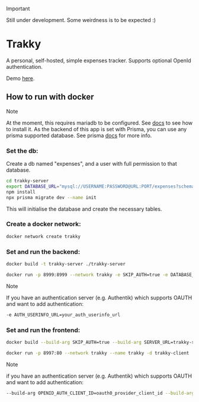 > [!IMPORTANT]  
> Still under development. Some weirdness is to be expected :)

# Trakky

A personal, self-hosted, simple expenses tracker. Supports optional OpenId authentication.

Demo [here](https://trakky.pages.dev).


## How to run with docker

> [!NOTE]  
> At the moment, this requires mariadb to be configured. See [docs](https://mariadb.org/documentation/) to see how to install it.
> As the backend of this app is set with Prisma, you can use any prisma supported database. See prisma [docs](https://www.prisma.io/docs/getting-started/quickstart) for more info.

### Set the db:
Create a db named "expenses", and a user with full permission to that database.
```bash
cd trakky-server
export DATABASE_URL="mysql://USERNAME:PASSWORD@URL:PORT/expenses?schema=public"
npm install
npx prisma migrate dev --name init
```
This will initialise the database and create the necessary tables.

### Create a docker network:
```bash
docker network create trakky
```

### Set and run the backend:
```bash
docker build -t trakky-server ./trakky-server

docker run -p 8999:8999 --network trakky -e SKIP_AUTH=true -e DATABASE_URL="mysql://USERNAME:PASSWORD@URL:PORT/expenses?schema=public" -e ALLOWED_ORIGINS="http://localhost,http://other-origin.com" --name trakky-server -d trakky-server 
```
> [!NOTE]  
> If you have an authentication server (e.g. Authentik) which supports OAUTH and want to add authentication: 
> ```bash
> -e AUTH_USERINFO_URL=your_auth_userinfo_url 
> ``` 

### Set and run the frontend:
```bash
docker build --build-arg SKIP_AUTH=true --build-arg SERVER_URL=trakky-server-url -t trakky-client ./trakky-client

docker run -p 8997:80 --network trakky --name trakky -d trakky-client
```

> [!NOTE]  
> if you have an authentication server (e.g. Authentik) which supports OAUTH and want to add authentication: 
> ```bash 
> --build-arg OPENID_AUTH_CLIENT_ID=oauth0_provider_client_id --build-arg OPENID_WELL_KNOWN_CONFIG_URL=openid_well_known_url 
> ```
